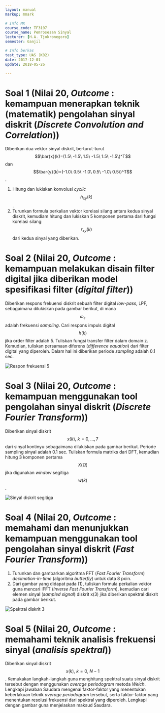 ```yaml
---
layout: manual
markup: mmark

# Info MK
course_code: TF3107
course_name: Pemrosesan Sinyal
lecturer: [H.A. Tjokronegoro]
semester: Ganjil

# Info berkas
test_type: UAS (K02)
date: 2017-12-01
update: 2018-05-26

---
```


# Soal 1 (Nilai 20, *Outcome* : kemampuan menerapkan teknik (matematik) pengolahan sinyal diskrit (*Discrete Convolution and Correlation*))

Diberikan dua vektor sinyal diskrit, berturut-turut $$\bar{x}(k)=(1.5\ -1.5\ 1.5\ -1.5\ 1.5\ -1.5\)^T$$ dan $$\bar{y}(k)=(-1.0\ 0.5\ -1.0\ 0.5\ -1.0\ 0.5\)^T$$.

1. Hitung dan lukiskan konvolusi *cyclic* $$h_{xy}(k)$$.
2. Turunkan formula perkalian vektor korelasi silang antara kedua sinyal diskrit, kemudiam hitung dan lukiskan 5 komponen pertama dari fungsi korelasi silang $$r_{xy}(k)$$ dari kedua sinyal yang diberikan.

# Soal 2 (Nilai 20, *Outcome* : kemampuan melakukan disain filter digital jika diberikan model spesifikasi filter (*digital filter*))

Diberikan respons frekuensi diskrit sebuah filter digital *low-pass*, LPF, sebagaimana dilukiskan pada gambar berikut, di mana $$\omega_s$$ adalah frekuensi *sampling*. Cari respons impuls digital $$h(k)$$ jika order filter adalah 5. Tuliskan fungsi transfer filter dalam domain z. Kemudian, tuliskan persamaan diferens (*difference equation*) dari filter digital yang diperoleh. Dalam hal ini diberikan periode *sampling* adalah 0.1 sec.

![Respon frekuensi 5](../img/respons5.png)

# Soal 3 (Nilai 20, *Outcome* : kemampuan menggunakan tool pengolahan sinyal diskrit (*Discrete Fourier Transform*))

Diberikan sinyal diskrit $$x(k),\ k=0,\dots ,7$$ dari sinyal kontinyu sebagaimana dilukiskan pada gambar berikut. Periode sampling sinyal adalah 0.1 sec. Tuliskan formula matriks dari DFT, kemudian hitung 3 komponen pertama $$X(\Omega)$$ jika digunakan *window* segitiga $$w(k)$$.

![Sinyal diskrit segitiga](../img/diskritseg.png)

# Soal 4 (Nilai 20, *Outcome* : memahami dan menunjukkan kemampuan menggunakan tool pengolahan sinyal diskrit (*Fast Fourier Transform*))

1. Turunkan dan gambarkan algoritma FFT (*Fast Fourier Transform*) *decimation-in-time* (algoritma *butterfly*) untuk data 8 poin.
2. Dari gambar yang didapat pada (1), tuliskan formula perkalian vektor guna mencari IFFT (*Inverse Fast Fourier Transform*), kemudian cari elemen sinyal (*sampled signal*) diskrit x(3) jika diberikan spektral diskrit pada gambar berikut.

![Spektral diskrit 3](../img/spektraldis.png)

# Soal 5 (Nilai 20, *Outcome* : memahami teknik analisis frekuensi sinyal (*analisis spektral*))

Diberikan sinyal diskrit $$x(k),\ k=0,\ N-1$$. Kemukakan langkah-langkah guna menghitung spektral suatu sinyal diskrit tersebut dengan menggunakan *average periodogram* metoda *Welch*. Lengkapi jawaban Saudara mengenai faktor-faktor yang menentukan keberlakuan teknik *average periodogram* tersebut, serta faktor-faktor yang menentukan resolusi frekuensi dari spektral yang diperoleh. Lengkapi dengan gambar guna menjelaskan maksud Saudara.
